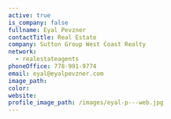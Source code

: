 ```yaml
---
active: true
is_company: false
fullname: Eyal Pevzner
contactTitle: Real Estate
company: Sutton Group West Coast Realty
network:
  - realestateagents
phoneOffice: 778-991-9774
email: eyal@eyalpevzner.com
image_path:
color:
website:
profile_image_path: /images/eyal-p---web.jpg
---
```



